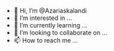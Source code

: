 - 👋 Hi, I’m @Azariaskalandi
- 👀 I’m interested in ...
- 🌱 I’m currently learning ...
- 💞️ I’m looking to collaborate on ...
- 📫 How to reach me ...

<!---
Azariaskalandi/Azariaskalandi is a ✨ special ✨ repository because its `README.md` (this file) appears on your GitHub profile.
You can click the Preview link to take a look at your changes.
--->

